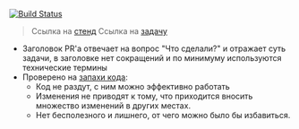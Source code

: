 [![Build Status](https://drone.daymarket.uz/api/badges/DayMarket/customers-frontend/status.svg?branch=%BRANCH_BUILD%)](https://drone.daymarket.uz/DayMarket/customers-frontend)

> Ссылка на [стенд](https://b2cfront-%JIRA%-b2c.dev.cluster.daymarket.uz/ru)
> Ссылка на [задачу](https://jira.uzum.com/browse/B2BFRONT-%JIRA%)

- Заголовок PR'а отвечает на вопрос "Что сделали?" и отражает суть задачи, в заголовке нет сокращений и по минимуму используются технические термины
- Проверено на [запахи кода](https://refactoring.guru/ru/refactoring/smells):
  - Код не раздут, с ним можно эффективно работать
  - Изменения не приводят к тому, что приходится вносить множество изменений в других местах.
  - Нет бесполезного и лишнего, от чего можно было бы избавиться.

<!-- (Опционально) Техническое описание (для ревьверов), все остальное в джиру -->
